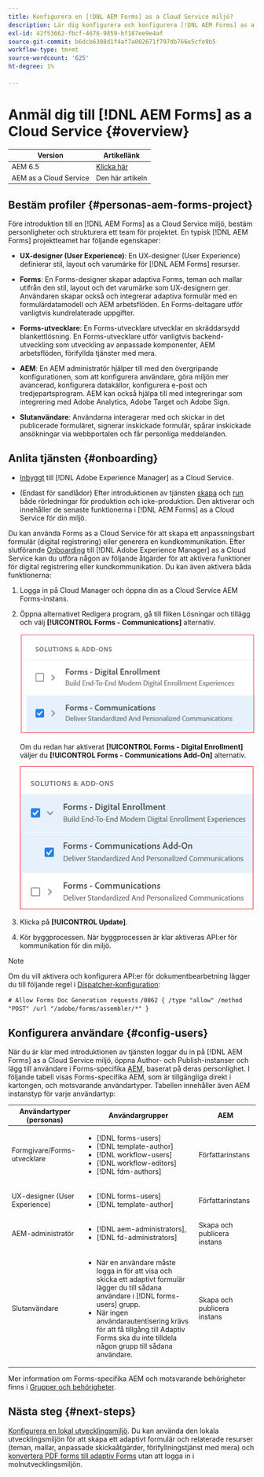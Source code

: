 ```yaml
---
title: Konfigurera en [!DNL AEM Forms] as a Cloud Service miljö?
description: Lär dig konfigurera och konfigurera [!DNL AEM Forms] as a Cloud Service miljö
exl-id: 42f53662-fbcf-4676-9859-bf187ee9e4af
source-git-commit: b6dcb6308d1f4af7a002671f797db766e5cfe9b5
workflow-type: tm+mt
source-wordcount: '625'
ht-degree: 1%

---
```


# Anmäl dig till [!DNL AEM Forms] as a Cloud Service {#overview}

| Version | Artikellänk |
| -------- | ---------------------------- |
| AEM 6.5 | [Klicka här](https://experienceleague.adobe.com/docs/experience-manager-65/forms/install-aem-forms/osgi-installation/installing-configuring-aem-forms-osgi.html) |
| AEM as a Cloud Service | Den här artikeln |


## Bestäm profiler {#personas-aem-forms-project}

<!-- When you sign up for the service, Adobe creates an Organization identifier for your company in the Adobe Identity Management System (IMS), where your users and their permissions can be managed. So, --> Före introduktion till en [!DNL AEM Forms] as a Cloud Service miljö, bestäm personligheter och strukturera ett team för projektet. En typisk [!DNL AEM Forms] projektteamet har följande egenskaper:

* **UX-designer (User Experience)**: En UX-designer (User Experience) definierar stil, layout och varumärke för [!DNL AEM Forms] resurser.

* **Forms**: En Forms-designer skapar adaptiva Forms, teman och mallar utifrån den stil, layout och det varumärke som UX-designern ger. Användaren skapar också och integrerar adaptiva formulär med en formulärdatamodell och AEM arbetsflöden. En Forms-deltagare utför vanligtvis kundrelaterade uppgifter.

* **Forms-utvecklare**: En Forms-utvecklare utvecklar en skräddarsydd blankettlösning.  En Forms-utvecklare utför vanligtvis backend-utveckling som utveckling av anpassade komponenter, AEM arbetsflöden, förifyllda tjänster med mera.

* **AEM**: En AEM administratör hjälper till med den övergripande konfigurationen, som att konfigurera användare, göra miljön mer avancerad, konfigurera datakällor, konfigurera e-post och tredjepartsprogram. AEM kan också hjälpa till med integreringar som integrering med Adobe Analytics, Adobe Target och Adobe Sign.

* **Slutanvändare**: Användarna interagerar med och skickar in det publicerade formuläret, signerar inskickade formulär, spårar inskickade ansökningar via webbportalen och får personliga meddelanden.

<!-- While onboarding to the service, assign the following AEM groups to [!DNL AEM Forms] as a Cloud Service based on their role:

| User type | AEM group |
|---|---|
| Form Practitioner | forms-users (AEM Forms Users), template-authors, workflow-user, workflow-editors, and fdm-author  |
| UX Designer| forms-users, template-authors|
| End-User| <ul> <li>When a user must login to view and submit an Adaptive Form, add such users to forms-users group. </li> <li>When no user authentication is required to access Adaptive Forms, do not assign any group to such users. </li> </ul>| -->

## Anlita tjänsten {#onboarding}

* [Inbyggt](https://experienceleague.adobe.com/docs/experience-manager-cloud-service/onboarding/home.html) till [!DNL Adobe Experience Manager] as a Cloud Service.

* (Endast för sandlådor) Efter introduktionen av tjänsten [skapa](https://experienceleague.adobe.com/docs/experience-manager-cloud-manager/using/how-to-use/configuring-pipeline.html?lang=en#how-to-use) och [run](https://experienceleague.adobe.com/docs/experience-manager-cloud-manager/using/how-to-use/deploying-code.html) både rörledningar för produktion och icke-produktion. Den aktiverar och innehåller de senaste funktionerna i [!DNL AEM Forms] as a Cloud Service för din miljö.

Du kan använda Forms as a Cloud Service för att skapa ett anpassningsbart formulär (digital registrering) eller generera en kundkommunikation. Efter slutförande [Onboarding](https://experienceleague.adobe.com/docs/experience-manager-cloud-service/onboarding/home.html) till [!DNL Adobe Experience Manager] as a Cloud Service kan du utföra någon av följande åtgärder för att aktivera funktioner för digital registrering eller kundkommunikation. Du kan även aktivera båda funktionerna:

1. Logga in på Cloud Manager och öppna din as a Cloud Service AEM Forms-instans.

1. Öppna alternativet Redigera program, gå till fliken Lösningar och tillägg och välj **[!UICONTROL Forms - Communications]** alternativ.

   ![Kommunikation](assets/communications.png)

   Om du redan har aktiverat **[!UICONTROL Forms - Digital Enrollment]** väljer du **[!UICONTROL Forms - Communications Add-On]** alternativ.

   ![Addon](assets/add-on.png)

1. Klicka på **[!UICONTROL Update]**.

1. Kör byggprocessen. När byggprocessen är klar aktiveras API:er för kommunikation för din miljö.

>[!NOTE]
>
> Om du vill aktivera och konfigurera API:er för dokumentbearbetning lägger du till följande regel i [Dispatcher-konfiguration](setup-local-development-environment.md#forms-specific-rules-to-dispatcher):
>
> `# Allow Forms Doc Generation requests`
> `/0062 { /type "allow" /method "POST" /url "/adobe/forms/assembler/*" }`

## Konfigurera användare {#config-users}

När du är klar med introduktionen av tjänsten loggar du in på [!DNL AEM Forms] as a Cloud Service miljö, öppna Author- och Publish-instanser och lägg till användare i Forms-specifika [AEM](https://experienceleague.adobe.com/docs/experience-manager-learn/cloud-service/accessing/aem-users-groups-and-permissions.html#accessing), baserat på deras personlighet. I följande tabell visas Forms-specifika AEM, som är tillgängliga direkt i kartongen, och motsvarande användartyper. Tabellen innehåller även AEM instanstyp för varje användartyp:

| Användartyper (personas) | Användargrupper | AEM |
|---|---|---|
| Formgivare/Forms-utvecklare | <ul> <li> [!DNL forms-users] </li><li> [!DNL template-author] </li><li> [!DNL workflow-users] </li><li> [!DNL workflow-editors] </li><li> [!DNL fdm-authors] </li></ul> | Författarinstans |
| UX-designer (User Experience) | <ul> <li> [!DNL forms-users]</li><li> [!DNL template-author] </li></ul> | Författarinstans |
| AEM-administratör | <ul> <li>[!DNL aem-administrators],</li> <li>[!DNL fd-administrators] </li> </ul> | Skapa och publicera instans |
| Slutanvändare | <ul> <li>När en användare måste logga in för att visa och skicka ett adaptivt formulär lägger du till sådana användare i [!DNL forms-users] grupp. </li> <li>När ingen användarautentisering krävs för att få tillgång till Adaptiv Forms ska du inte tilldela någon grupp till sådana användare. </li> </ul> | Skapa och publicera instans |

Mer information om Forms-specifika AEM och motsvarande behörigheter finns i [Grupper och behörigheter](forms-groups-privileges-tasks.md).

<!-- You can also create  [user groups](https://experienceleague.adobe.com/docs/experience-manager-learn/cloud-service/accessing/aem-users-groups-and-permissions.html#accessing) specific  to your organization, assign policies, and [users](https://experienceleague.adobe.com/docs/experience-manager-learn/cloud-service/accessing/aem-users-groups-and-permissions.html#accessing) to the groups. The policies help control permissions of the users that are part of the group. For information a -->

## Nästa steg {#next-steps}

[Konfigurera en lokal utvecklingsmiljö](setup-local-development-environment.md). Du kan använda den lokala utvecklingsmiljön för att skapa ett adaptivt formulär och relaterade resurser (teman, mallar, anpassade skickaåtgärder, förifyllningstjänst med mera) och [konvertera PDF forms till adaptiv Forms](https://experienceleague.adobe.com/docs/aem-forms-automated-conversion-service/using/introduction.html) utan att logga in i molnutvecklingsmiljön.

<!-- ### Business unit and end-users {#business-unit-and-end-users}

| Role| Organization| Description|
|-----|-------|-----|
| UX Designer                  | Customer/System Integrator/Partner | Defines user experience design (style, layout, branding) as per organizational requirements for Adaptive Forms to allow AEM Forms practitioners to design the corresponding themes and templates.                                     |
| Forms Practitioner           | Customer                           | Authors Adaptive Forms, creates Form Data Model integrations, and creates business workflows using the Experience Manager Workflows. Typically undertakes the front-end work.                                                         |
| Business Executive - Digital | Customer                           | Responsible for business unit’s product marketing strategy and revenues, main business stakeholders for digital use cases, solutions, and service offerings for the end-users, signs off on the use case implementation and delivery. |
| Customer Experience Lead     | Customer                           | Business user persona. Authors, personalizes and updates Adaptive Forms fields/rules/styling, identifies, and prioritizes business needs. Validates business use-case with SI/Partner developers/practitioners during UAT.            |
| Forms Back-Office User       | Customer                           | End-user internal to organization filling forms, participating in back-office Forms workflows such as review/approval of applications etc.                                                                                            |
| Forms End-User               | External to customer               | Interacts with and submits the published form as end customer or citizen, signs submitted forms, tracks her applications through web portal, receives personalized interactive communications.                                        |

### Project team {#project-team}

| Role | Org | Description|
|-----|-----|-----|
| Experience Manager Administrator | System Integrator /Partner/Customer | Helps with overall installation, configures SSL certificates, configures data sources, email, and other third-party software, integrations like Adobe Analytics, Adobe Target, Automated Forms Conversion Services with Experience Manager instance. |
| Project Manager                  | System Integrator /Partner/Customer | Converts customer use-case into technical requirements, manages schedule/cost/scope for overall project.                                                                                                                                             |
| Product Owner                    | System Integrator /Partner/Customer | Prioritizes and evaluates scrum team's work for high-quality delivery on time.                                                                                                                                                                       |
| Scrum Master                     | System Integrator /Partner/Customer | Ensures agile values and processes in place to deliver on defined requirements as per prioritization by PO.                                                                                                                                          |
| Infrastructure / security expert | System Integrator /Partner/Customer | Provisions and configures best possible infrastructure, security controls and infra processes to address current and projected RASP requirements.                                                                                                    |
| Technical Architect              | System Integrator /Partner/Customer | Provides best high-level architecture and infrastructure guidance for use-case implementation and address RASP (Reliability, Availability, Scalability, and Performance) and security challenges.                                                    | -->

<!-- ## Onboard to the service {#onboarding}

[Onboard](https://experienceleague.adobe.com/docs/experience-manager-cloud-service/onboarding/home.html) to the [!DNL Adobe Experience Manager] as a Cloud Service. 

After you onboard the service, configure a [local development environment](setup-local-development-environment.md). 

Administrators are responsible for managing Adobe software and services for their organization. Administrators grant access to developers in their organization to connect and use your [!DNL AEM Forms] as a Cloud Service program. When an administrator is provisioned for an organization, the administrator receives an email with title ‘You now have administrator rights to manage Adobe software and services for your organization’. If you are an administrator, check your mailbox for email with previously mentioned title and proceed to [add users](https://experienceleague.adobe.com/docs/experience-manager-cloud-service/security/ims-support.html?lang=en#onboarding-users-in-admin-console) via IMS and assign [form-specific groups](forms-groups-privileges-tasks.md) to users based on their role.

## Next step {#next-steps} -->

<!-- ## Prerequisites {#prerequisites}

If you are new to AEM as a cloud service, contact your Adobe representative to create an organization identifier for your company in the Adobe Identity Management System (IMS). Once Adobe has created an organization for your company, your designated administrator is added as the first member of the organization. The administrator can setup an [!DNL AEM Forms] as a Cloud Service instance. 

## Onboard and set up a new environment {#onboard-and-setup-a-new-environment}

Log in to Cloud Manager and create a program. After the program is ready, create environments, add developers or users to environments, and run the pipeline to get the latest version of [!DNL AEM Forms] as a Cloud Service and start developing for your environment. The detailed steps are:

1. Contact your Adobe representative to create an organization identifier for your company in the Adobe Identity Management System (IMS) and provide access to an administrator in your organization.
1. Configure [Automated Forms Conversion Service](https://experienceleague.adobe.com/docs/aem-forms-automated-conversion-service/using/configure-service.html?lang=en). After a configuration is complete, a profile for Automated Forms Conversion Service is available in [Admin Console](https://adminconsole.adobe.com/).

    If the service is not available, log in to [Admin Console](https://adminconsole.adobe.com/). Use Adobe ID of administrator provisioned to use Automated Forms Conversion Service to login. Do not use any other ID or Federated ID to login.
    1. Click **[!UICONTROL Automated Forms Conversion Service]** option.
    1. Click **[!UICONTROL New Profile]** in the Products tab.
    1. Specify **[!UICONTROL Name]**, **[!UICONTROL Display Name]**, and **[!UICONTROL Description]** for the profile. Click **[!UICONTROL Done]**. A profile is created. 
1. Log in to [Cloud Manager](https://experience.adobe.com/#/@marketinghub/experiencemanager) and [create a program](https://docs.adobe.com/content/help/en/experience-manager-cloud-service/onboarding/getting-access/cloud-service-programs/creating-a-program.html) for your organization.
1. [Create environments](https://experienceleague.adobe.com/docs/experience-manager-cloud-service/implementing/using-cloud-manager/manage-environments.html?lang=en#adding-environments) within your program.
1. Log in to [Admin console](https://docs.adobe.com/content/help/en/experience-manager-cloud-service/onboarding/what-is-required/add-users-roles.html) and add developers or users to your organization.
1. Run the [build pipeline](https://docs.adobe.com/content/help/en/experience-manager-cloud-manager/using/how-to-use/deploying-code.html). It brings latest [!DNL Experience Manager Forms] as a Cloud Service features to your environment.
1. [Start developing](https://docs.adobe.com/content/help/en/experience-manager-cloud-service/implementing/developing/aem-project-content-package-structure.html) and creating Adaptive Forms on [!DNL Experience Manager Forms] as a Cloud Service environment.
1. Configure the [local development environment](setup-local-development-environment.md) for rapid development

## Configure dispatcher caching {#caching}

You can make dispatcher caching related configuration changes to code on your local development instance and deploy the changes to your [!DNL AEM Forms] as a Cloud Service instance. For details, see [update dispatcher configuration](setup-local-development-environment.md).
 -->

